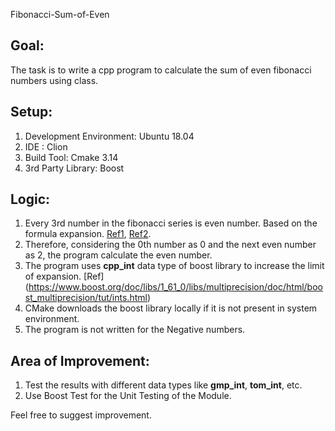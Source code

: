 Fibonacci-Sum-of-Even

## Goal:
The task is to write a cpp program to calculate the sum of even fibonacci numbers using class.

## Setup:
1. Development Environment: Ubuntu 18.04
2. IDE : Clion 
3. Build Tool: Cmake 3.14
4. 3rd Party Library: Boost

## Logic:
1. Every 3rd number in the fibonacci series is even number. Based on the formula expansion. [Ref1](https://www.geeksforgeeks.org/nth-even-fibonacci-number/), [Ref2](https://stackoverflow.com/questions/23168502/sum-of-even-fibonacci-numbers-below-4-million-python).
2. Therefore, considering the 0th number as 0 and the next even number as 2, the program calculate the even number.
3. The program uses **cpp_int** data type of boost library to increase the limit of expansion. [Ref] (https://www.boost.org/doc/libs/1_61_0/libs/multiprecision/doc/html/boost_multiprecision/tut/ints.html)
4. CMake downloads the boost library locally if it is not present in system environment.
5. The program is not written for the Negative numbers.

## Area of Improvement:
1. Test the results with different data types like **gmp_int**, **tom_int**, etc.
2. Use Boost Test for the Unit Testing of the Module.

Feel free to suggest improvement.

